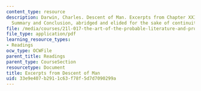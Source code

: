 ```yaml
---
content_type: resource
description: Darwin, Charles. Descent of Man. Excerpts from Chapter XXI - General
  Summary and Conclusion, abridged and elided for the sake of continuity, 1871.
file: /media/courses/21l-017-the-art-of-the-probable-literature-and-probability-spring-2008/33e9e407b2911c63f78f5d7d7090299a_darwin_descent.pdf
file_type: application/pdf
learning_resource_types:
- Readings
ocw_type: OCWFile
parent_title: Readings
parent_type: CourseSection
resourcetype: Document
title: Excerpts from Descent of Man
uid: 33e9e407-b291-1c63-f78f-5d7d7090299a
---
```

